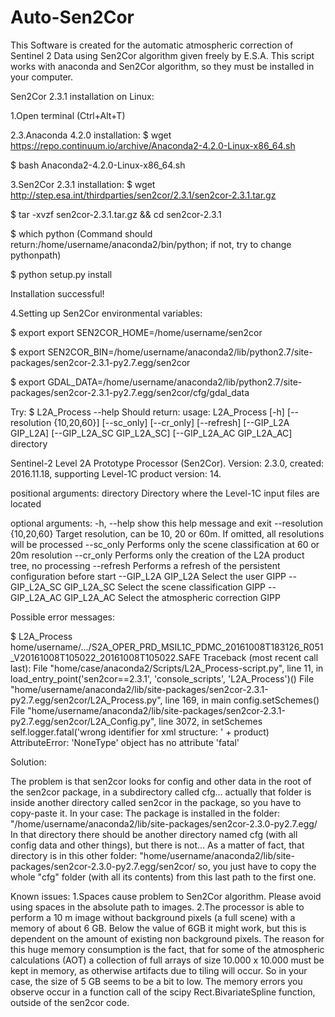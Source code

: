 # Auto-Sen2Cor
This Software is created for the automatic atmospheric correction of Sentinel 2 Data using Sen2Cor algorithm given freely by E.S.A. This script works with anaconda and Sen2Cor algorithm, so they must be installed in your computer.


Sen2Cor 2.3.1 installation on Linux:

1.Open terminal (Ctrl+Alt+T)

2.3.Anaconda 4.2.0 installation:
$ wget https://repo.continuum.io/archive/Anaconda2-4.2.0-Linux-x86_64.sh

$ bash Anaconda2-4.2.0-Linux-x86_64.sh

3.Sen2Cor 2.3.1 installation:
$ wget http://step.esa.int/thirdparties/sen2cor/2.3.1/sen2cor-2.3.1.tar.gz

$ tar -xvzf sen2cor-2.3.1.tar.gz && cd sen2cor-2.3.1

$ which python (Command should return:/home/username/anaconda2/bin/python; if not, try to change pythonpath)

$ python setup.py install

Installation successful!

4.Setting up Sen2Cor environmental variables:

$ export export SEN2COR_HOME=/home/username/sen2cor

$ export SEN2COR_BIN=/home/username/anaconda2/lib/python2.7/site-packages/sen2cor-2.3.1-py2.7.egg/sen2cor

$ export GDAL_DATA=/home/username/anaconda2/lib/python2.7/site-packages/sen2cor-2.3.1-py2.7.egg/sen2cor/cfg/gdal_data

Try:
$ L2A_Process --help
Should return:
usage: L2A_Process [-h] [--resolution {10,20,60}] [--sc_only] [--cr_only]
                   [--refresh] [--GIP_L2A GIP_L2A] [--GIP_L2A_SC GIP_L2A_SC]
                   [--GIP_L2A_AC GIP_L2A_AC]
                   directory

Sentinel-2 Level 2A Prototype Processor (Sen2Cor). Version: 2.3.0, created:
2016.11.18, supporting Level-1C product version: 14.

positional arguments:
  directory             Directory where the Level-1C input files are located

optional arguments:
  -h, --help            show this help message and exit
  --resolution {10,20,60}
                        Target resolution, can be 10, 20 or 60m. If omitted,
                        all resolutions will be processed
  --sc_only             Performs only the scene classification at 60 or 20m
                        resolution
  --cr_only             Performs only the creation of the L2A product tree, no
                        processing
  --refresh             Performs a refresh of the persistent configuration
                        before start
  --GIP_L2A GIP_L2A     Select the user GIPP
  --GIP_L2A_SC GIP_L2A_SC
                        Select the scene classification GIPP
  --GIP_L2A_AC GIP_L2A_AC
                        Select the atmospheric correction GIPP

Possible error messages:

$ L2A_Process home/username/.../S2A_OPER_PRD_MSIL1C_PDMC_20161008T183126_R051_V20161008T105022_20161008T105022.SAFE
Traceback (most recent call last):
File "home/case/anaconda2/Scripts/L2A_Process-script.py", line 11, in
load_entry_point('sen2cor==2.3.1', 'console_scripts', 'L2A_Process')()
File "home/username/anaconda2/lib/site-packages/sen2cor-2.3.1-py2.7.egg/sen2cor/L2A_Process.py", line 169, in main
config.setSchemes()
File "home/username/anaconda2/lib/site-packages/sen2cor-2.3.1-py2.7.egg/sen2cor/L2A_Config.py", line 3072, in setSchemes
self.logger.fatal('wrong identifier for xml structure: ' + product)
AttributeError: 'NoneType' object has no attribute 'fatal'

Solution:

The problem is that sen2cor looks for config and other data in the root of the sen2cor package, in a subdirectory called cfg... actually that folder is inside another directory called sen2cor in the package, so you have to copy-paste it. In your case:
The package is installed in the folder:
"/home/username/anaconda2/lib/site-packages/sen2cor-2.3.0-py2.7.egg/
In that directory there should be another directory named cfg (with all config data and other things), but there is not...
As a matter of fact, that directory is in this other folder:
"home/username/anaconda2/lib/site-packages/sen2cor-2.3.0-py2.7.egg/sen2cor/
so, you just have to copy the whole "cfg" folder (with all its contents) from this last path to the first one.

Known issues:
1.Spaces cause problem to Sen2Cor algorithm. Please avoid using spaces in the absolute path to images.
2.The processor is able to perform a 10 m image without background pixels (a full scene) with a memory of about 6 GB. Below the value of 6GB it might work, but this is dependent on the amount of existing non background pixels. The reason for this huge memory consumption is the fact, that for some of the atmospheric calculations (AOT) a collection of full arrays of size 10.000 x 10.000 must be kept in memory, as otherwise artifacts due to tiling will occur. So in your case, the size of 5 GB seems to be a bit to low. The memory errors you observe occur in a function call of the scipy Rect.BivariateSpline function, outside of the sen2cor code.
